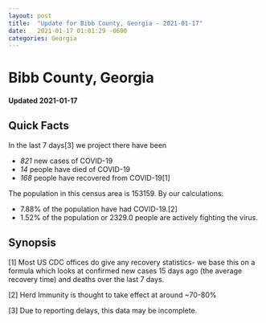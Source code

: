 ```yaml
---
layout: post
title:  "Update for Bibb County, Georgia - 2021-01-17"
date:   2021-01-17 01:01:29 -0600
categories: Georgia
---
```


# Bibb County, Georgia
#### Updated 2021-01-17

## Quick Facts

In the last 7 days[3] we project there have been
- *821* new cases of COVID-19
- *14* people have died of COVID-19
- *168* people have recovered from COVID-19[1]

The population in this census area is 153159. By our calculations:
- 7.88% of the population have had COVID-19.[2]
- 1.52% of the population or 2329.0 people are actively fighting the virus.

## Synopsis




[1] Most US CDC offices do give any recovery statistics- we base this on a formula which looks at confirmed new cases
15 days ago (the average recovery time) and deaths over the last 7 days.

[2] Herd Immunity is thought to take effect at around ~70-80%

[3] Due to reporting delays, this data may be incomplete.
 
    